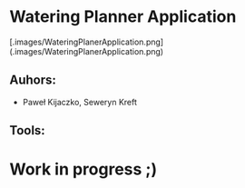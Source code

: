 # Watering Planner Application

[.images/WateringPlanerApplication.png] (.images/WateringPlanerApplication.png)

## Auhors:
* Paweł Kijaczko, Seweryn Kreft

## Tools:




# Work in progress ;)

